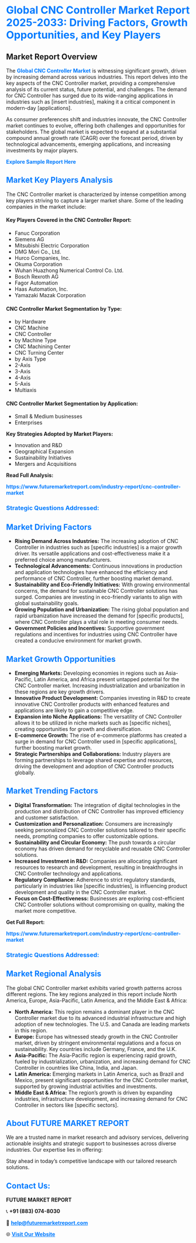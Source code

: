 <h1 style="color: #007BFF;">Global CNC Controller Market Report 2025-2033: Driving Factors, Growth Opportunities, and Key Players</h1>

<section id="overview">
<h2>Market Report Overview</h2>
<p>The <a href="https://www.futuremarketreport.com/industry-report/cnc-controller-market" style="color: #007BFF; text-decoration: none;"><strong>Global CNC Controller Market</strong></a> is witnessing significant growth, driven by increasing demand across various industries. This report delves into the key aspects of the CNC Controller market, providing a comprehensive analysis of its current status, future potential, and challenges. The demand for CNC Controller has surged due to its wide-ranging applications in industries such as [insert industries], making it a critical component in modern-day [applications].</p>
<p>As consumer preferences shift and industries innovate, the CNC Controller market continues to evolve, offering both challenges and opportunities for stakeholders. The global market is expected to expand at a substantial compound annual growth rate (CAGR) over the forecast period, driven by technological advancements, emerging applications, and increasing investments by major players.</p>
</section>

<section id="overview">
<p><a href="https://www.futuremarketreport.com/request-sample/reportId=103645" style="color: #007BFF; text-decoration: none;"><strong>Explore Sample Report Here</strong></a></p>
</section>

<section id="key-players">
<h2 style="color: #007BFF;">Market Key Players Analysis</h2>
<p>The CNC Controller market is characterized by intense competition among key players striving to capture a larger market share. Some of the leading companies in the market include:</p>
<h4>Key Players Covered in the CNC Controller Report:</h4>
<ul><li>Fanuc Corporation</li><li>Siemens AG</li><li>Mitsubishi Electric Corporation</li><li>DMG Mori Co., Ltd.</li><li>Hurco Companies, Inc.</li><li>Okuma Corporation</li><li>Wuhan Huazhong Numerical Control Co. Ltd.</li><li>Bosch Rexroth AG</li><li>Fagor Automation</li><li>Haas Automation, Inc.</li><li>Yamazaki Mazak Corporation</li></ul>
<h4>CNC Controller Market Segmentation by Type:</h4>
<ul><li>by Hardware</li><li>CNC Machine</li><li>CNC Controller</li><li>by Machine Type</li><li>CNC Machining Center</li><li>CNC Turning Center</li><li>by Axis Type</li><li>2-Axis</li><li>3-Axis</li><li>4-Axis</li><li>5-Axis</li><li>Multiaxis</li></ul>

<h4>CNC Controller Market Segmentation by Application:</h4>
<ul><li>Small &amp; Medium businesses</li><li>Enterprises</li></ul>
<p><strong>Key Strategies Adopted by Market Players:</strong></p>
<ul>
<li>Innovation and R&D</li>
<li>Geographical Expansion</li>
<li>Sustainability Initiatives</li>
<li>Mergers and Acquisitions</li>
</ul>
</section>

<section>
<p><strong>Read Full Analysis: </strong></p><a href="https://www.futuremarketreport.com/industry-report/cnc-controller-market" style="color: #007BFF; text-decoration: none;"><strong>https://www.futuremarketreport.com/industry-report/cnc-controller-market</strong></a>
<h3 style="color: #007BFF;">Strategic Questions Addressed:</h3>
</section>

<section id="driving-factors">
<h2 style="color: #007BFF;">Market Driving Factors</h2>
<ul>
<li><strong>Rising Demand Across Industries:</strong> The increasing adoption of CNC Controller in industries such as [specific industries] is a major growth driver. Its versatile applications and cost-effectiveness make it a preferred choice among manufacturers.</li>
<li><strong>Technological Advancements:</strong> Continuous innovations in production and application technologies have enhanced the efficiency and performance of CNC Controller, further boosting market demand.</li>
<li><strong>Sustainability and Eco-Friendly Initiatives:</strong> With growing environmental concerns, the demand for sustainable CNC Controller solutions has surged. Companies are investing in eco-friendly variants to align with global sustainability goals.</li>
<li><strong>Growing Population and Urbanization:</strong> The rising global population and rapid urbanization have increased the demand for [specific products], where CNC Controller plays a vital role in meeting consumer needs.</li>
<li><strong>Government Policies and Incentives:</strong> Supportive government regulations and incentives for industries using CNC Controller have created a conducive environment for market growth.</li>
</ul>
</section>

<section id="growth-opportunities">
<h2 style="color: #007BFF;">Market Growth Opportunities</h2>
<ul>
<li><strong>Emerging Markets:</strong> Developing economies in regions such as Asia-Pacific, Latin America, and Africa present untapped potential for the CNC Controller market. Increasing industrialization and urbanization in these regions are key growth drivers.</li>
<li><strong>Innovative Product Development:</strong> Companies investing in R&D to create innovative CNC Controller products with enhanced features and applications are likely to gain a competitive edge.</li>
<li><strong>Expansion into Niche Applications:</strong> The versatility of CNC Controller allows it to be utilized in niche markets such as [specific niches], creating opportunities for growth and diversification.</li>
<li><strong>E-commerce Growth:</strong> The rise of e-commerce platforms has created a surge in demand for CNC Controller used in [specific applications], further boosting market growth.</li>
<li><strong>Strategic Partnerships and Collaborations:</strong> Industry players are forming partnerships to leverage shared expertise and resources, driving the development and adoption of CNC Controller products globally.</li>
</ul>
</section>

<section id="trending-factors">
<h2 style="color: #007BFF;">Market Trending Factors</h2>
<ul>
<li><strong>Digital Transformation:</strong> The integration of digital technologies in the production and distribution of CNC Controller has improved efficiency and customer satisfaction.</li>
<li><strong>Customization and Personalization:</strong> Consumers are increasingly seeking personalized CNC Controller solutions tailored to their specific needs, prompting companies to offer customizable options.</li>
<li><strong>Sustainability and Circular Economy:</strong> The push towards a circular economy has driven demand for recyclable and reusable CNC Controller solutions.</li>
<li><strong>Increased Investment in R&D:</strong> Companies are allocating significant resources to research and development, resulting in breakthroughs in CNC Controller technology and applications.</li>
<li><strong>Regulatory Compliance:</strong> Adherence to strict regulatory standards, particularly in industries like [specific industries], is influencing product development and quality in the CNC Controller market.</li>
<li><strong>Focus on Cost-Effectiveness:</strong> Businesses are exploring cost-efficient CNC Controller solutions without compromising on quality, making the market more competitive.</li>
</ul>
</section>

<section>
<p><strong>Get Full Report: </strong></p><a href="https://www.futuremarketreport.com/industry-report/cnc-controller-market" style="color: #007BFF; text-decoration: none;"><strong>https://www.futuremarketreport.com/industry-report/cnc-controller-market</strong></a>
<h3 style="color: #007BFF;">Strategic Questions Addressed:</h3>
</section>


<section id="regional-analysis">
<h2 style="color: #007BFF;">Market Regional Analysis</h2>
<p>The global CNC Controller market exhibits varied growth patterns across different regions. The key regions analyzed in this report include North America, Europe, Asia-Pacific, Latin America, and the Middle East & Africa:</p>
<ul>
<li><strong>North America:</strong> This region remains a dominant player in the CNC Controller market due to its advanced industrial infrastructure and high adoption of new technologies. The U.S. and Canada are leading markets in this region.</li>
<li><strong>Europe:</strong> Europe has witnessed steady growth in the CNC Controller market, driven by stringent environmental regulations and a focus on sustainability. Key countries include Germany, France, and the U.K.</li>
<li><strong>Asia-Pacific:</strong> The Asia-Pacific region is experiencing rapid growth, fueled by industrialization, urbanization, and increasing demand for CNC Controller in countries like China, India, and Japan.</li>
<li><strong>Latin America:</strong> Emerging markets in Latin America, such as Brazil and Mexico, present significant opportunities for the CNC Controller market, supported by growing industrial activities and investments.</li>
<li><strong>Middle East & Africa:</strong> The region’s growth is driven by expanding industries, infrastructure development, and increasing demand for CNC Controller in sectors like [specific sectors].</li>
</ul>
</section>

<footer>
<h2 style="color: #007BFF;">About FUTURE MARKET REPORT</h2>
<p>We are a trusted name in market research and advisory services, delivering actionable insights and strategic support to businesses across diverse industries. Our expertise lies in offering:</p>

<p>Stay ahead in today’s competitive landscape with our tailored research solutions.</p>

<h2 style="color: #007BFF;">Contact Us:</h2>
<p><strong>FUTURE MARKET REPORT</strong></p>
<p>📞 <strong>+91 (883) 074-8030</strong></p>
<p>📧 <strong><a href="mailto:help@futuremarketreport.com" style="color: #007BFF;">help@futuremarketreport.com</a></strong></p>
<p>🌐 <strong><a href="https://www.futuremarketreport.com/" style="color: #007BFF;">Visit Our Website</a></strong></p>
</footer>